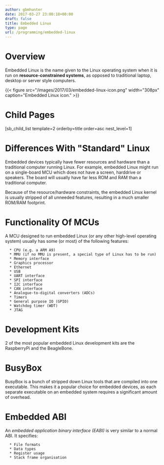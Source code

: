 ```yaml
---
author: gbmhunter
date: 2017-03-27 23:00:18+00:00
draft: false
title: Embedded Linux
type: page
url: /programming/embedded-linux
---
```


# Overview




Embedded Linux is the name given to the Linux operating system when it is run on **resource-constrained systems**, as opposed to traditional laptop, desktop or server style computers.


{{< figure src="/images/2017/03/embedded-linux-icon.png" width="308px" caption="Embedded Linux icon."  >}}


# Child Pages




[sb_child_list template=2 orderby=title order=asc nest_level=1]




# Differences With "Standard" Linux




Embedded devices typically have fewer resources and hardware than a traditional computer running Linux. For example, embedded Linux might run on a single-board MCU which does not have a screen, harddrive or speakers. The board will usually have far less ROM and RAM than a traditional computer.




Because of the resource/hardware constraints, the embedded Linux kernel is usually stripped of all unneeded features, resulting in a much smaller ROM/RAM footprint.




# Functionality Of MCUs




A MCU designed to run embedded Linux (or any other high-level operating system) usually has some (or most) of the following features:





	  * CPU (e.g. a ARM A9)
	  * MMU (if no MMU is present, a special type of Linux has to be run)
	  * Memory interface
	  * Graphics processor
	  * Ethernet
	  * USB
	  * UART interface
	  * SPI interface
	  * I2C interface
	  * CAN interface
	  * Analogue-to-digital converters (ADCs)
	  * Timers
	  * General purpose IO (GPIO)
	  * Watchdog timer (WDT)
	  * JTAG



# Development Kits




2 of the most popular embedded Linux development kits are the RaspberryPi and the BeagleBone.




# BusyBox




BusyBox is a bunch of stripped down Linux tools that are compiled into one executable. This makes it a popular choice for embedded devices, as each separate executable on an embedded system requires a significant amount of overhead.




# Embedded ABI




An _embedded application binary interface (EABI)_ is very similar to a normal ABI. It specifies:





	  * File formats
	  * Data types
	  * Register usage
	  * Stack frame organisation

